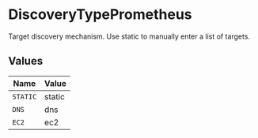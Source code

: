 # DiscoveryTypePrometheus

Target discovery mechanism. Use static to manually enter a list of targets.


## Values

| Name     | Value    |
| -------- | -------- |
| `STATIC` | static   |
| `DNS`    | dns      |
| `EC2`    | ec2      |